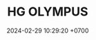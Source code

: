 ---
layout: teamCard
permalink: /team/:title.html
categories: surjohto042024 norteMayo ljmy24 partido1 partido3  partido4 partido5 partido6  partido8 partido9 partido10 partido11 30 LI
maincover: /assets/logos/HGOLYMPUS.png
puntosLJMAYO24: 26
date: 2024-02-29 10:29:20 +0700
title: HG OLYMPUS
tag: johto042024
color: black
puntosLJ202404: 12
grupo: sur
background: '#F16C38'
cover: /assets/backCard.png
team: HG OLYMPUS
ID: HG
pj: 11
pt1: 2
pt2: 2
pt3: 2
pt4: 2
pt5: 3
pt6: 1
pt7: 3
pt8: 3
pt9: 3
pt10: 2
pt11: 3
p1:  HGO
r1: 2
rr1: 1
bg1: bg-info
pp1: S.VANGUARD
p2: SOJ
r2: 1
bg2: bg-info
rr2: 2
pp2: HGO
p3:  HGO
r3: 2
bg3: bg-info
rr3: 1
pp3: HG REGIOS
p4:  HGO
r4: 2
bg4: bg-info
rr4: 1
pp4: ZODIAC
p5:  HGO
r5: 3
rr5: 0
bg5: bg-success
pp5: MBO
p6:  HGO
r6: 1
bg6: bg-warning
rr6: 2
pp6: LASTH BREATH
p7:  DFS RUBY
r7: 0
rr7: 3
bg7: bg-success
pp7: HGO
p8:  HGO
r8: 3
bg8: bg-success
rr8: 0
pp8: NO SMITE
p9:  HGO
r9: 3
rr9: 0
bg9: bg-success
pp9: JAS
p10:  HGO
r10: 2
rr10: 1
bg10: bg-info
pp10: DFS DMD
info: 30/05/24
hora: '21:20'
p11:  HGO
pp11: T. SATISFACTION
r11: 3
rr11: 0
bg11: bg-success
##torneos
rango: ACERO
bg: 
torneo1: 
tps1: 
tb1: 
timg1: 
---